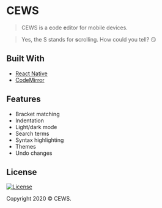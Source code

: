 # CEWS
> CEWS is a **c**ode **e**ditor for mobile devices.

> Yes, the S stands for **s**crolling. How could you tell? :smirk:

## Built With
* [React Native](https://reactnative.dev)
* [CodeMirror](https://codemirror.net)


## Features

- Bracket matching
- Indentation
- Light/dark mode
- Search terms
- Syntax highlighting
- Themes
- Undo changes

## License
[![License](http://img.shields.io/:license-mit-blue.svg?style=flat-square)](http://opensource.org/licenses/mit-license.php)

Copyright 2020 © CEWS.
